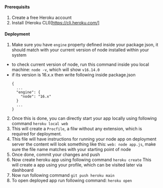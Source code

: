 #### Prerequisits
1. Create a free Heroku account
2. Install (Heroku CLI)[https://cli.heroku.com/]

#### Deployment

1. Make sure you have `engine` property defined inside your package json, it should match with your current version of node installed within your system
  - to check current version of node, run this command inside you local machine: `node -v`, which will show `v16.14.0`
  - if its version is 16.x.x then write following inside package.json
    ```
    {
      ...
      "engine": {
        "node": "16.x"
      }
      ...
    }
    ```
2. Once this is done, you can directly start your app locally using following command
  `heroku local web`
3. This will create a `Procfile`, a filw without any extension, which is required for deployment.
4. This file will have instructions for running your node app on deployment server
   the content will look something like this: `web: node app.js`, make sure the file name matches with your starting point of node
5. Once done, commit your changes and push
6. Now create heroku app using following command
   `heroku create`
   This will create a app using your profile, which can be visited later via dashboard
7. Now run following command 
   `git push heroku main`
8. To open deployed app run following command:
   `heroku open`
